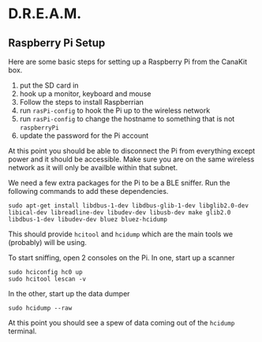 # D.R.E.A.M.

## Raspberry Pi Setup

Here are some basic steps for setting up a Raspberry Pi from the CanaKit box.

1. put the SD card in
1. hook up a monitor, keyboard and mouse
1. Follow the steps to install Raspberrian
1. run `rasPi-config` to hook the Pi up to the wireless network
1. run `rasPi-config` to change the hostname to something that is not `raspberryPi`
1. update the password for the Pi account

At this point you should be able to disconnect the Pi from everything except power and it should be accessible.
Make sure you are on the same wireless network as it will only be availble within that subnet.

We need a few extra packages for the Pi to be a BLE sniffer.  Run the following commands to add these dependencies.

```
sudo apt-get install libdbus-1-dev libdbus-glib-1-dev libglib2.0-dev libical-dev libreadline-dev libudev-dev libusb-dev make glib2.0 libdbus-1-dev libudev-dev bluez bluez-hcidump
```

This should provide `hcitool` and `hcidump` which are the main tools we (probably) will be using.

To start sniffing, open 2 consoles on the Pi.  In one, start up a scanner

```
sudo hciconfig hc0 up
sudo hcitool lescan -v
```

In the other, start up the data dumper
```
sudo hcidump --raw
```

At this point you should see a spew of data coming out of the `hcidump` terminal.
